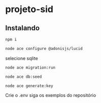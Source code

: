# projeto-sid
## Instalando

```bash
npm i
```


```bash
node ace configure @adonisjs/lucid
```
selecione sqlite


```bash
node ace migration:run
```


```bash
node ace db:seed
```

```bash
node ace generate:key
```

Crie o .env siga os exemplos do repositório
